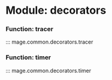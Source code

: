 # Module: decorators

### Function: tracer

::: mage.common.decorators.tracer

### Function: timer

::: mage.common.decorators.timer

